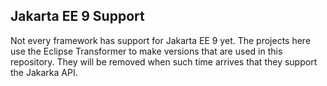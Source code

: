 Jakarta EE 9 Support
--------------------
Not every framework has support for Jakarta EE 9 yet. The projects here
use the Eclipse Transformer to make versions that are used in this repository.
They will be removed when such time arrives that they support the Jakarka API.